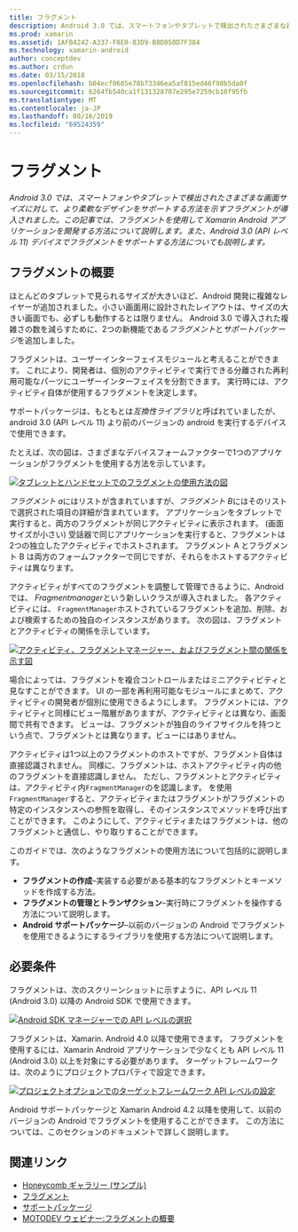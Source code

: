 ```yaml
---
title: フラグメント
description: Android 3.0 では、スマートフォンやタブレットで検出されたさまざまな画面サイズに対して、より柔軟なデザインをサポートする方法を示すフラグメントが導入されました。 この記事では、フラグメントを使用して Xamarin Android アプリケーションを開発する方法について説明します。また、Android 3.0 (API レベル 11) デバイスでフラグメントをサポートする方法についても説明します。
ms.prod: xamarin
ms.assetid: 1AFB4242-A337-F8E0-83D9-B8D850D7F384
ms.technology: xamarin-android
author: conceptdev
ms.author: crdun
ms.date: 03/15/2018
ms.openlocfilehash: b04ecf0685e78b73346ea5af815ed46f98b5da0f
ms.sourcegitcommit: 6264fb540ca1f131328707e295e7259cb10f95fb
ms.translationtype: MT
ms.contentlocale: ja-JP
ms.lasthandoff: 08/16/2019
ms.locfileid: "69524359"
---
```

# <a name="fragments"></a>フラグメント

_Android 3.0 では、スマートフォンやタブレットで検出されたさまざまな画面サイズに対して、より柔軟なデザインをサポートする方法を示すフラグメントが導入されました。この記事では、フラグメントを使用して Xamarin Android アプリケーションを開発する方法について説明します。また、Android 3.0 (API レベル 11) デバイスでフラグメントをサポートする方法についても説明します。_

## <a name="fragments-overview"></a>フラグメントの概要

ほとんどのタブレットで見られるサイズが大きいほど、Android 開発に複雑なレイヤーが追加されました。小さい画面用に設計されたレイアウトは、サイズの大きい画面でも、必ずしも動作するとは限りません。 Android 3.0 で導入された複雑さの数を減らすために、2つの新機能である*フラグメント*と*サポートパッケージ*を追加しました。

フラグメントは、ユーザーインターフェイスモジュールと考えることができます。 これにより、開発者は、個別のアクティビティで実行できる分離された再利用可能なパーツにユーザーインターフェイスを分割できます。 実行時には、アクティビティ自体が使用するフラグメントを決定します。

サポートパッケージは、もともとは*互換性ライブラリ*と呼ばれていましたが、android 3.0 (API レベル 11) より前のバージョンの android を実行するデバイスで使用できます。

たとえば、次の図は、さまざまなデバイスフォームファクターで1つのアプリケーションがフラグメントを使用する方法を示しています。

[![タブレットとハンドセットでのフラグメントの使用方法の図](images/00.png)](images/00.png#lightbox)

*フラグメント a*にはリストが含まれていますが、*フラグメント B*にはそのリストで選択された項目の詳細が含まれています。 アプリケーションをタブレットで実行すると、両方のフラグメントが同じアクティビティに表示されます。 (画面サイズが小さい) 受話器で同じアプリケーションを実行すると、フラグメントは2つの独立したアクティビティでホストされます。 フラグメント A とフラグメント B は両方のフォームファクターで同じですが、それらをホストするアクティビティは異なります。

アクティビティがすべてのフラグメントを調整して管理できるように、Android では、 *Fragmentmanager*という新しいクラスが導入されました。 各アクティビティには、 `FragmentManager`ホストされているフラグメントを追加、削除、および検索するための独自のインスタンスがあります。 次の図は、フラグメントとアクティビティの関係を示しています。

[![アクティビティ、フラグメントマネージャー、およびフラグメント間の関係を示す図](images/01.png)](images/01.png#lightbox)

場合によっては、フラグメントを複合コントロールまたはミニアクティビティと見なすことができます。 UI の一部を再利用可能なモジュールにまとめて、アクティビティの開発者が個別に使用できるようにします。 フラグメントには、アクティビティと同様にビュー階層がありますが、アクティビティとは異なり、画面間で共有できます。 ビューは、フラグメントが独自のライフサイクルを持つという点で、フラグメントとは異なります。ビューにはありません。

アクティビティは1つ以上のフラグメントのホストですが、フラグメント自体は直接認識されません。 同様に、フラグメントは、ホストアクティビティ内の他のフラグメントを直接認識しません。 ただし、フラグメントとアクティビティは、アクティビティ内`FragmentManager`のを認識します。 を使用`FragmentManager`すると、アクティビティまたはフラグメントがフラグメントの特定のインスタンスへの参照を取得し、そのインスタンスでメソッドを呼び出すことができます。 このようにして、アクティビティまたはフラグメントは、他のフラグメントと通信し、やり取りすることができます。

このガイドでは、次のようなフラグメントの使用方法について包括的に説明します。

- **フラグメントの作成**–実装する必要がある基本的なフラグメントとキーメソッドを作成する方法。
- **フラグメントの管理とトランザクション**–実行時にフラグメントを操作する方法について説明します。
- **Android サポートパッケージ**–以前のバージョンの Android でフラグメントを使用できるようにするライブラリを使用する方法について説明します。


## <a name="requirements"></a>必要条件

フラグメントは、次のスクリーンショットに示すように、API レベル 11 (Android 3.0) 以降の Android SDK で使用できます。

[![Android SDK マネージャーでの API レベルの選択](images/02.png)](images/02.png#lightbox)

フラグメントは、Xamarin. Android 4.0 以降で使用できます。 フラグメントを使用するには、Xamarin Android アプリケーションで少なくとも API レベル 11 (Android 3.0) 以上を対象にする必要があります。 ターゲットフレームワークは、次のようにプロジェクトプロパティで設定できます。

[![プロジェクトオプションでのターゲットフレームワーク API レベルの設定](images/03-sml.png)](images/03.png#lightbox)

Android サポートパッケージと Xamarin Android 4.2 以降を使用して、以前のバージョンの Android でフラグメントを使用することができます。 この方法については、このセクションのドキュメントで詳しく説明します。


## <a name="related-links"></a>関連リンク

- [Honeycomb ギャラリー (サンプル)](https://docs.microsoft.com/samples/xamarin/monodroid-samples/honeycombgallery)
- [フラグメント](https://developer.android.com/guide/topics/fundamentals/fragments.html)
- [サポートパッケージ](https://developer.android.com/sdk/compatibility-library.html)
- [MOTODEV ウェビナー:フラグメントの概要](http://motodev.adobeconnect.com/p9h1aqk3ttn/)
